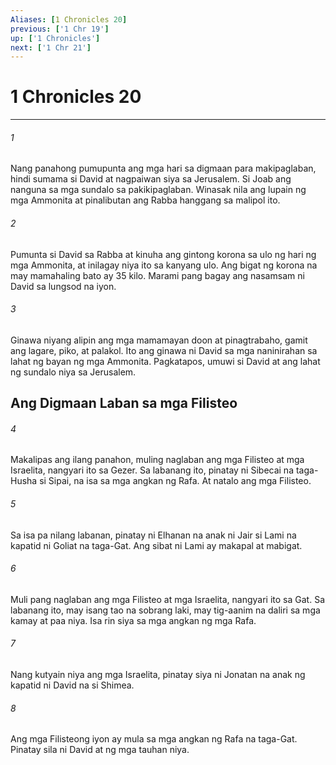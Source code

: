 ```yaml
---
Aliases: [1 Chronicles 20]
previous: ['1 Chr 19']
up: ['1 Chronicles']
next: ['1 Chr 21']
---
```

# 1 Chronicles 20

***

###### 1
Nang panahong pumupunta ang mga hari sa digmaan para makipaglaban, hindi sumama si David at nagpaiwan siya sa Jerusalem. Si Joab ang nanguna sa mga sundalo sa pakikipaglaban. Winasak nila ang lupain ng mga Ammonita at pinalibutan ang Rabba hanggang sa malipol ito. 

###### 2
Pumunta si David sa Rabba at kinuha ang gintong korona sa ulo ng hari ng mga Ammonita, at inilagay niya ito sa kanyang ulo. Ang bigat ng korona na may mamahaling bato ay 35 kilo. Marami pang bagay ang nasamsam ni David sa lungsod na iyon. 

###### 3
Ginawa niyang alipin ang mga mamamayan doon at pinagtrabaho, gamit ang lagare, piko, at palakol. Ito ang ginawa ni David sa mga naninirahan sa lahat ng bayan ng mga Ammonita. Pagkatapos, umuwi si David at ang lahat ng sundalo niya sa Jerusalem.

## Ang Digmaan Laban sa mga Filisteo 

###### 4
Makalipas ang ilang panahon, muling naglaban ang mga Filisteo at mga Israelita, nangyari ito sa Gezer. Sa labanang ito, pinatay ni Sibecai na taga-Husha si Sipai, na isa sa mga angkan ng Rafa. At natalo ang mga Filisteo. 

###### 5
Sa isa pa nilang labanan, pinatay ni Elhanan na anak ni Jair si Lami na kapatid ni Goliat na taga-Gat. Ang sibat ni Lami ay makapal at mabigat. 

###### 6
Muli pang naglaban ang mga Filisteo at mga Israelita, nangyari ito sa Gat. Sa labanang ito, may isang tao na sobrang laki, may tig-aanim na daliri sa mga kamay at paa niya. Isa rin siya sa mga angkan ng mga Rafa. 

###### 7
Nang kutyain niya ang mga Israelita, pinatay siya ni Jonatan na anak ng kapatid ni David na si Shimea. 

###### 8
Ang mga Filisteong iyon ay mula sa mga angkan ng Rafa na taga-Gat. Pinatay sila ni David at ng mga tauhan niya.
